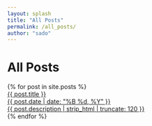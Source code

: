 ```yaml
---
layout: splash
title: "All Posts"
permalink: /all_posts/
author: "sado"
---
```

# All Posts
<div class="post-grid">
  {% for post in site.posts %}
      <div class="post-card">
        <a href="{{ post.url | relative_url }}">
          <div class="post-title">{{ post.title }}</div>
          <div class="post-date">{{ post.date | date: "%B %d, %Y" }}</div>
          <div class="post-excerpt">{{ post.description | strip_html | truncate: 120 }}</div>
        </a>
      </div>
  {% endfor %}
</div>
